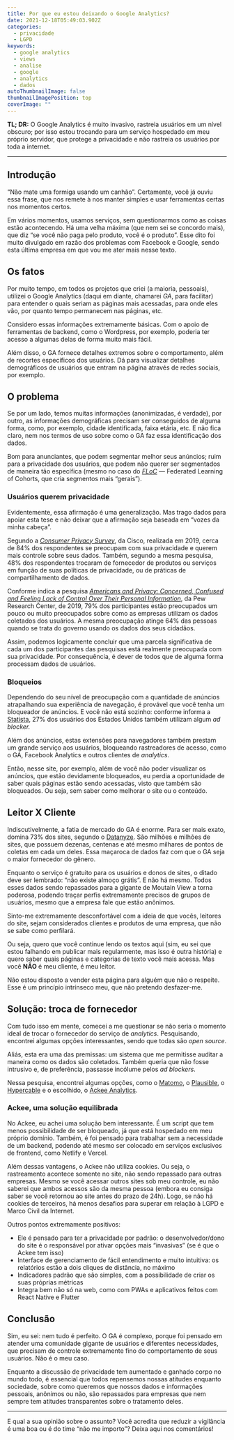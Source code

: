 ```yaml
---
title: Por que eu estou deixando o Google Analytics?
date: 2021-12-18T05:49:03.902Z
categories:
  - privacidade
  - LGPD
keywords:
  - google analytics
  - views
  - analise
  - google
  - analytics
  - dados
autoThumbnailImage: false
thumbnailImagePosition: top
coverImage: ""
---
```

**TL; DR:** O Google Analytics é muito invasivo, rastreia usuários em um nível obscuro; por isso estou trocando para um serviço hospedado em meu próprio servidor, que protege a privacidade e não rastreia os usuários por toda a internet.

- - -

## Introdução

“Não mate uma formiga usando um canhão”. Certamente, você já ouviu essa frase, que nos remete à nos manter simples e usar ferramentas certas nos momentos certos.

Em vários momentos, usamos serviços, sem questionarmos como as coisas estão acontecendo. Há uma velha máxima (que nem sei se concordo mais), que diz “se você não paga pelo produto, você é o produto”. Esse dito foi muito divulgado em razão dos problemas com Facebook e Google, sendo esta última empresa em que vou me ater mais nesse texto.

## Os fatos

Por muito tempo, em todos os projetos que criei (a maioria, pessoais), utilizei o Google Analytics (daqui em diante, chamarei *GA*, para facilitar) para entender o quais seriam as páginas mais acessadas, para onde eles vão, por quanto tempo permanecem nas páginas, etc.

Considero essas informações extremamente básicas. Com o apoio de ferramentas de backend, como o Wordpress, por exemplo, poderia ter acesso a algumas delas de forma muito mais fácil.

Além disso, o GA fornece detalhes extremos sobre o comportamento, além de recortes específicos dos usuários. Dá para visualizar detalhes demográficos de usuários que entram na página através de redes sociais, por exemplo.

## O problema

Se por um lado, temos muitas informações (anonimizadas, é verdade), por outro, as informações demográficas precisam ser conseguidos de alguma forma, como, por exemplo, cidade identificada, faixa etária, etc. E não fica claro, nem nos termos de uso sobre como o GA faz essa identificação dos dados.

Bom para anunciantes, que podem segmentar melhor seus anúncios; ruim para a privacidade dos usuários, que podem não querer ser segmentados de maneira tão específica (mesmo no caso do *[FLoC](https://tecnoblog.net/437966/o-que-e-floc/)* — Federated Learning of Cohorts, que cria segmentos mais “gerais”).

### Usuários querem privacidade

Evidentemente, essa afirmação é uma generalização. Mas trago dados para apoiar esta tese e não deixar que a afirmação seja baseada em “vozes da minha cabeça”.

Segundo a *[Consumer Privacy Survey](https://www.cisco.com/c/dam/global/en_uk/products/collateral/security/cybersecurity-series-2019-cps.pdf)*, da Cisco, realizada em 2019, cerca de 84% dos respondentes se preocupam com sua privacidade e querem mais controle sobre seus dados. Também, segundo a mesma pesquisa, 48% dos respondentes trocaram de fornecedor de produtos ou serviços em função de suas políticas de privacidade, ou de práticas de compartilhamento de dados.

Conforme indica a pesquisa *[Americans and Privacy: Concerned, Confused and Feeling Lack of Control Over Their Personal Information](https://www.pewresearch.org/internet/2019/11/15/americans-and-privacy-concerned-confused-and-feeling-lack-of-control-over-their-personal-information/)*, da Pew Research Center, de 2019, 79% dos participantes estão preocupados um pouco ou muito preocupados sobre como as empresas utilizam os dados coletados dos usuários. A mesma preocupação atinge 64% das pessoas quando se trata do governo usando os dados dos seus cidadãos.

Assim, podemos logicamente concluir que uma parcela significativa de cada um dos participantes das pesquisas está realmente preocupada com sua privacidade. Por consequência, é dever de todos que de alguma forma processam dados de usuários.

### Bloqueios

Dependendo do seu nível de preocupação com a quantidade de anúncios atrapalhando sua experiência de navegação, é provável que você tenha um bloqueador de anúncios. E você não está sozinho: conforme informa a [Statista](https://www.statista.com/statistics/804008/ad-blocking-reach-usage-us/), 27% dos usuários dos Estados Unidos também utilizam algum *ad blocker.*

Além dos anúncios, estas extensões para navegadores também prestam um grande serviço aos usuários, bloqueando rastreadores de acesso, como o GA, Facebook Analytics e outros clientes de *analytics*.

Então, nesse site, por exemplo, além de você não poder visualizar os anúncios, que estão devidamente bloqueados, eu perdia a oportunidade de saber quais páginas estão sendo acessadas, visto que também são bloqueados. Ou seja, sem saber como melhorar o site ou o conteúdo.

## Leitor X Cliente

Indiscutivelmente, a fatia de mercado do GA é enorme. Para ser mais exato, domina 73% dos sites, segundo o [Datanyze](https://www.datanyze.com/market-share/web-analytics--1). São milhões e milhões de sites, que possuem dezenas, centenas e até mesmo milhares de pontos de coletas em cada um deles. Essa maçaroca de dados faz com que o GA seja o maior fornecedor do gênero.

Enquanto o serviço é gratuito para os usuários e donos de sites, o ditado deve ser lembrado: “não existe almoço grátis”. E não há mesmo. Todos esses dados sendo repassados para a gigante de Moutain View a torna poderosa, podendo traçar perfis extremamente precisos de grupos de usuários, mesmo que a empresa fale que estão anônimos.

Sinto-me extremamente desconfortável com a ideia de que vocês, leitores do site, sejam considerados clientes e produtos de uma empresa, que não se sabe como perfilará.

Ou seja, quero que você continue lendo os textos aqui (sim, eu sei que estou falhando em publicar mais regularmente, mas isso é outra história) e quero saber quais páginas e categorias de texto você mais acessa. Mas você **NÃO** é meu cliente, é meu leitor.

Não estou disposto a vender esta página para alguém que não o respeite. Esse é um princípio intrínseco meu, que não pretendo desfazer-me.

## Solução: troca de fornecedor

Com tudo isso em mente, comecei a me questionar se não seria o momento ideal de trocar o fornecedor do serviço de *analytics*. Pesquisando, encontrei algumas opções interessantes, sendo que todas são *open source*.

Aliás, esta era uma das premissas: um sistema que me permitisse auditar a maneira como os dados são coletados. Também queria que não fosse intrusivo e, de preferência, passasse incólume pelos *ad blockers*.

Nessa pesquisa, encontrei algumas opções, como o [Matomo](https://matomo.org/), o [Plausible](https://plausible.io/), o [Hypercable](https://learnsql.io/) e o escolhido, o [Ackee Analytics](https://ackee.electerious.com/).

### Ackee, uma solução equilibrada

No Ackee, eu achei uma solução bem interessante. É um script que tem menos possibilidade de ser bloqueado, já que está hospedado em meu próprio domínio. Também, é foi pensado para trabalhar sem a necessidade de um backend, podendo até mesmo ser colocado em serviços exclusivos de frontend, como Netlify e Vercel.

Além dessas vantagens, o Ackee não utiliza cookies. Ou seja, o rastreamento acontece somente no site, não sendo repassado para outras empresas. Mesmo se você acessar outros sites sob meu controle, eu não saberei que ambos acessos são da mesma pessoa (embora eu consiga saber se você retornou ao site antes do prazo de 24h). Logo, se não há cookies de terceiros, há menos desafios para superar em relação à LGPD e Marco Civil da Internet.

Outros pontos extremamente positivos:

* Ele é pensado para ter a privacidade por padrão: o desenvolvedor/dono do site é o responsável por ativar opções mais “invasivas” (se é que o Ackee tem isso)
* Interface de gerenciamento de fácil entendimento e muito intuitiva: os relatórios estão a dois cliques de distância, no máximo
* Indicadores padrão que são simples, com a possibilidade de criar os suas próprias métricas
* Integra bem não só na web, como com PWAs e aplicativos feitos com React Native e Flutter

## Conclusão

Sim, eu sei: nem tudo é perfeito. O GA é complexo, porque foi pensado em atender uma comunidade gigante de usuários e diferentes necessidades, que precisam de controle extremamente fino do comportamento de seus usuários. Não é o meu caso.

Enquanto a discussão de privacidade tem aumentado e ganhado corpo no mundo todo, é essencial que todos repensemos nossas atitudes enquanto sociedade, sobre como queremos que nossos dados e informações pessoais, anônimos ou não, são repassados para empresas que nem sempre tem atitudes transparentes sobre o tratamento deles.

- - -

E qual a sua opinião sobre o assunto? Você acredita que reduzir a vigilância é uma boa ou é do time “não me importo”? Deixa aqui nos comentários!